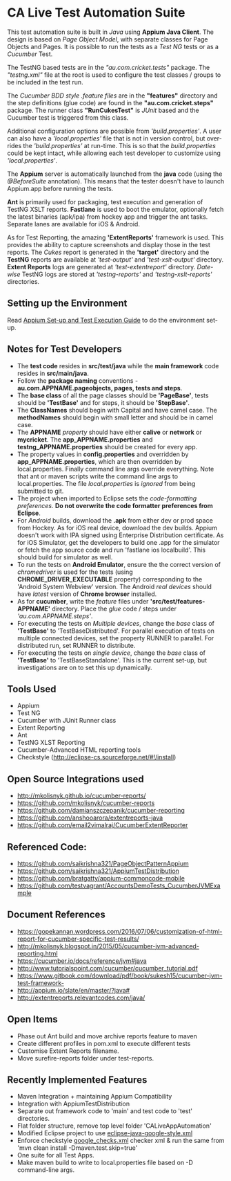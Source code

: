 # CA Live Test Automation Suite
This test automation suite is built in _Java_ using __Appium Java Client__. The design is based on _Page Object Model_, with separate classes for Page Objects and Pages. It is possible to run the tests as a *Test NG* tests or as a *Cucumber* Test. 

The TestNG based tests are in the *"au.com.cricket.tests"* package. The *"testng.xml"* file at the root is used to configure the test classes / groups to be included in the test run.

The *Cucumber BDD style .feature files* are in the **"features"** directory and the step definitions (glue code) are found in the **"au.com.cricket.steps"** package. The runner class **"RunCukesTest"** is _JUnit_ based and the Cucumber test is triggered from this class.

Additional configuration options are possible from _'build.properties'_. A user can also have a _'local.properties'_ file that is not in version control, but over-rides the _'build.properties'_ at run-time. This is so that the _build.properties_ could be kept intact, while allowing each test developer to customize using _'local.properties'_. 

The __Appium__ server is automatically launched from the __java__ code (using the _@BeforeSuite_ annotation). This means that the tester doesn't have to launch Appium.app before running the tests. 

__Ant__ is primarily used for packaging, test execution and generation of TestNG XSLT reports. __Fastlane__ is used to boot the emulator, optionally fetch the latest binaries (apk/ipa) from hockey app and trigger the ant tasks. Separate lanes are available for iOS & Android.

As for Test Reporting, the amazing __'ExtentReports'__ framework is used. This provides the ability to capture screenshots and display those in the test reports. The _Cukes_ report is generated in the __'target'__ directory and the __TestNG__ reports are available at _'test-output'_ and _'test-xslt-output'_ directory. __Extent Reports__ logs are generated at _'test-extentreport'_ directory. _Date-wise_ TestNG logs are stored at _'testng-reports'_ and _'testng-xslt-reports'_ directories.

## Setting up the Environment
Read [Appium Set-up and Test Execution Guide](https://cricketaustralia.atlassian.net/wiki/display/TEST/Appium+Test+setup+and+Execution+Guide) to do the environment set-up.

## Notes for Test Developers
* The __test code__ resides in __src/test/java__ while the __main framework__ code resides in __src/main/java__. 
* Follow the __package naming__ conventions - __au.com.APPNAME.pageobjects, pages, tests and steps__. 
* The __base class__ of all the page classes should be __'PageBase'__, tests should be __'TestBase'__ and for steps, it should be __'StepBase'__. 
* The __ClassNames__ should begin with Capital and have camel case. The __methodNames__ should begin with small letter and should be in camel case.  
* The __APPNAME__ _property_ should have either __calive__ or __network__ or __mycricket__. The __app_APPNAME.properties__ and __testng_APPNAME.properties__ should be created for every app.
* The property values in __config.properties__ and overridden by __app_APPNAME.properties__, which are then overridden by local.properties. Finally command line args override everything. Note that ant or maven scripts write the command line args to local.properties. The file _local.properties_ is _ignored_ from being submitted to git.
* The project when imported to Eclipse sets the _code-formatting preferences_. __Do not overwrite the code formatter preferences from Eclipse__.
* For _Android_ builds, download the __.apk__ from either dev or prod space from Hockey. As for iOS real device, download the dev builds. Appium doesn't work with IPA signed using Enterprise Distribution certificate. As for iOS Simulator, get the developers to build one .app for the simulator or fetch the app source code and run 'fastlane ios localbuild'. This should build for simulator as well.  
* To run the tests on __Android Emulator__, ensure the the correct version of _chromedriver_ is used for the tests (using __CHROME_DRIVER_EXECUTABLE__ property) corresponding to the 'Android System Webview' version. The Android _real devices_ should have _latest_ version of __Chrome browser__ installed.
* As for __cucumber__, write the _feature_ files under __'src/test/features-APPNAME'__ directory. Place the _glue_ code / steps under _'au.com.APPNAME.steps'_.
* For executing the tests on _Multiple devices_, change the _base_ class of __'TestBase'__ to 'TestBaseDistributed'. For parallel execution of tests on multiple connected devices, set the property RUNNER to parallel. For distributed run, set RUNNER to distribute.
* For executing the tests on _single device_, change the _base_ class of __'TestBase'__ to 'TestBaseStandalone'. This is the current set-up, but investigations are on to set this up dynamically.   

## Tools Used
* Appium
* Test NG
* Cucumber with JUnit Runner class
* Extent Reporting
* Ant
* TestNG XLST Reporting
* Cucumber-Advanced HTML reporting tools
* Checkstyle (http://eclipse-cs.sourceforge.net/#!/install)

## Open Source Integrations used
* http://mkolisnyk.github.io/cucumber-reports/
* https://github.com/mkolisnyk/cucumber-reports
* https://github.com/damianszczepanik/cucumber-reporting
* https://github.com/anshooarora/extentreports-java
* https://github.com/email2vimalraj/CucumberExtentReporter

## Referenced Code:
* https://github.com/saikrishna321/PageObjectPatternAppium
* https://github.com/saikrishna321/AppiumTestDistribution
* https://github.com/bratgatty/appium-commoncode-mobile
* https://github.com/testvagrant/AccountsDemoTests_CucumberJVMExample

## Document References
* https://gopekannan.wordpress.com/2016/07/06/customization-of-html-report-for-cucumber-specific-test-results/
* http://mkolisnyk.blogspot.in/2015/05/cucumber-jvm-advanced-reporting.html
* https://cucumber.io/docs/reference/jvm#java
* http://www.tutorialspoint.com/cucumber/cucumber_tutorial.pdf
* https://www.gitbook.com/download/pdf/book/sukesh15/cucumber-jvm-test-framework-
* http://appium.io/slate/en/master/?java#
* http://extentreports.relevantcodes.com/java/

## Open Items
* Phase out Ant build and move archive reports feature to maven
* Create different profiles in pom.xml to execute different tests
* Customise Extent Reports filename.
* Move surefire-reports folder under test-reports.


## Recently Implemented Features
* Maven Integration + maintaining Appium Compatibility
* Integration with AppiumTestDistribution
* Separate out framework code to 'main' and test code to 'test' directories.
* Flat folder structure, remove top level folder 'CALiveAppAutomation'
* Modified Eclipse project to use [eclipse-java-google-style.xml](https://github.com/google/styleguide/blob/gh-pages/eclipse-java-google-style.xml)
* Enforce checkstyle [google_checks.xml](https://github.com/checkstyle/checkstyle/blob/master/src/main/resources/google_checks.xml) checker xml & run the same from 'mvn clean install -Dmaven.test.skip=true'
* One suite for all Test Apps.
* Make maven build to write to local.properties file based on -D command-line args.
